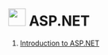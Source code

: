 # <img width="35" height="35" src="https://www.chillcode.org/img/Icons/icon_NET_Core_Logo.png"> ASP.NET
<div>
    <ol>
      <li><a href="https://www.chillcode.org/ASP.NET-CORE-Basic/Introduction_to_ASP.NET-Core.html">Introduction to ASP.NET</a></li>
    </ol>
</div>

